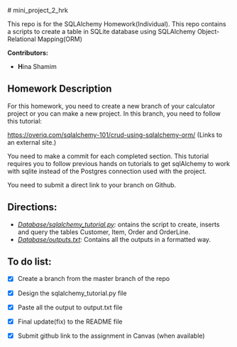 ﻿﻿# mini_project_2_hrkThis repo is for the SQLAlchemy Homework(Individual). This repo contains a scripts to create a table in SQLite database using SQLAlchemy Object-Relational Mapping(ORM)**Contributors:**- **H**ina Shamim## Homework DescriptionFor this homework, you need to create a new branch of your calculator project or you can make a new project. In this branch, you need to follow this tutorial:https://overiq.com/sqlalchemy-101/crud-using-sqlalchemy-orm/ (Links to an external site.)You need to make a commit for each completed section.  This tutorial requires you to follow previous hands on tutorials to get sqlAlchemy to work with sqlite instead of the Postgres connection used with the project.  You need to submit a direct link to your branch on Github.## Directions:- *[Database/sqlalchemy_tutorial.py]("sqlalchemy_tutorial.py"):* ontains the script to create, inserts and query the tables Customer, Item, Order and OrderLine. - *[Database/outputs.txt](outputs.txt"outputs.txt"):* Contains all the outputs in a formatted way.## To do list:- [x] Create a branch from the master branch of the repo- [x] Design the sqlalchemy_tutorial.py file- [x]  Paste all the output to output.txt file- [x] Final update(fix) to the README file- [x] Submit github link to the assignment in Canvas (when available)